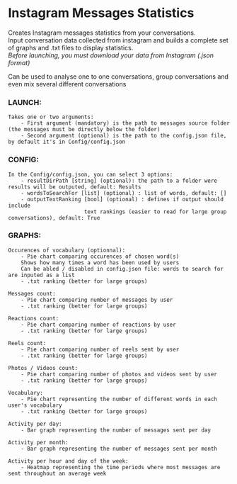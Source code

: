 # Instagram Messages Statistics
Creates Instagram messages statistics from your conversations.<br/>
Input conversation data collected from instagram and builds a complete set of graphs and .txt files to display statistics.<br/>
*Before launching, you must download your data from Instagram (.json format)*

Can be used to analyse one to one conversations, group conversations and even mix several different conversations

### LAUNCH:
    Takes one or two arguments:
        - First argument (mandatory) is the path to messages source folder (the messages must be directly below the folder)
        - Second argument (optional) is the path to the config.json file, by default it's in Config/config.json


### CONFIG:
    In the Config/config.json, you can select 3 options:
        - resultDirPath [string] (optional): the path to a folder were results will be outputed, default: Results
        - wordsToSearchFor [list] (optional) : list of words, default: []
        - outputTextRanking [bool] (optional) : defines if output should include
                            text rankings (easier to read for large group conversations), default: True

### GRAPHS:

    Occurences of vocabulary (optionnal):
        - Pie chart comparing occurences of chosen word(s)
        Shows how many times a word has been used by users
        Can be abled / disabled in config.json file: words to search for are inputed as a list
        - .txt ranking (better for large groups)
    
    Messages count:
        - Pie chart comparing number of messages by user
        - .txt ranking (better for large groups)
    
    Reactions count:
        - Pie chart comparing number of reactions by user
        - .txt ranking (better for large groups)

    Reels count:
        - Pie chart comparing number of reels sent by user
        - .txt ranking (better for large groups)

    Photos / Videos count:
        - Pie chart comparing number of photos and videos sent by user
        - .txt ranking (better for large groups)

    Vocabulary:
        - Pie chart representing the number of different words in each user's vocabulary
        - .txt ranking (better for large groups)

    Activity per day:
        - Bar graph representing the number of messages sent per day

    Activity per month:
        - Bar graph representing the number of messages sent per month

    Activity per hour and day of the week:
        - Heatmap representing the time periods where most messages are sent throughout an average week
